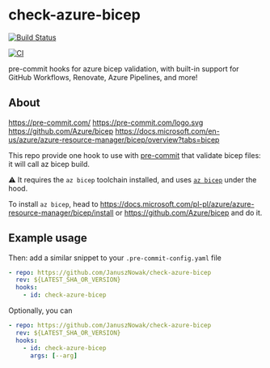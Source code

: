 # check-azure-bicep

[![Build Status](https://dev.azure.com/Azure4DevOps/Azure4DevOps/_apis/build/status/Azure4DevOps.check-azure-bicep-ci?branchName=master)](https://dev.azure.com/Azure4DevOps/Azure4DevOps/_build/latest?definitionId=2&branchName=master)

[![CI](https://github.com/Azure4DevOps/check-azure-bicep/actions/workflows/github-action-ci.yml/badge.svg)](https://github.com/Azure4DevOps/check-azure-bicep/actions/workflows/github-action-ci.yml)

pre-commit hooks for azure bicep validation,
with built-in support for GitHub Workflows, Renovate, Azure Pipelines, and more!

## About
https://pre-commit.com/
https://pre-commit.com/logo.svg
https://github.com/Azure/bicep
https://docs.microsoft.com/en-us/azure/azure-resource-manager/bicep/overview?tabs=bicep

This repo provide one hook to use with [pre-commit](https://pre-commit.com/) that validate bicep files: it will call az bicep build.

⚠️ It requires the `az bicep` toolchain installed, and uses [`az bicep`](https://github.com/Azure/bicep) under the hood.

To install `az bicep`, head to <https://docs.microsoft.com/pl-pl/azure/azure-resource-manager/bicep/install> or <https://github.com/Azure/bicep> and do it.

## Example usage

Then: add a similar snippet to your `.pre-commit-config.yaml` file

```yaml
- repo: https://github.com/JanuszNowak/check-azure-bicep
  rev: ${LATEST_SHA_OR_VERSION}
  hooks:
    - id: check-azure-bicep
```

Optionally, you can

```yaml
- repo: https://github.com/JanuszNowak/check-azure-bicep
  rev: ${LATEST_SHA_OR_VERSION}
  hooks:
    - id: check-azure-bicep
      args: [--arg]
```
